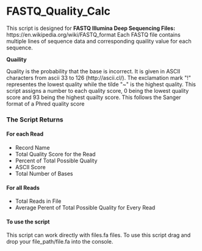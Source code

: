 # FASTQ_Quality_Calc

<p>This script is designed for <b>FASTQ Illumina Deep Sequencing Files:</b> https://en.wikipedia.org/wiki/FASTQ_format
Each FASTQ file contains multiple lines of sequence data and corresponding quaility value for each sequence.</p> 

<p><b>Quaility</b></p>
<p>Quality is the probability that the base is incorrect. It is given in ASCII characters from ascii 33 to 126 (http://ascii.cl/). The exclamation mark "!" representes the lowest quality while the tilde "~" is the highest quality. This script assigns a number to each quality score, 0 being the lowest quality score and 93 being the highest quailty score. This follows the Sanger format of a Phred quality score</p>
<h3>The Script Returns</h3>
<h4>For each Read</h4>
<ul>
<li>Record Name</li>
<li>Total Quality Score for the Read</li>
<li>Percent of Total Possible Quality</li>
<li>ASCII Score</li>
<li>Total Number of Bases</li>
</ul>

<h4>For all Reads</h4>

<ul>
<li>Total Reads in File</li>
<li>Average Perent of Total Possible Quality for Every Read</li>
</ul>

<h4>To use the script</h4>

<p>This script can work directly with files.fa files. To use this script drag and drop your file_path/file.fa into the console.</p>
